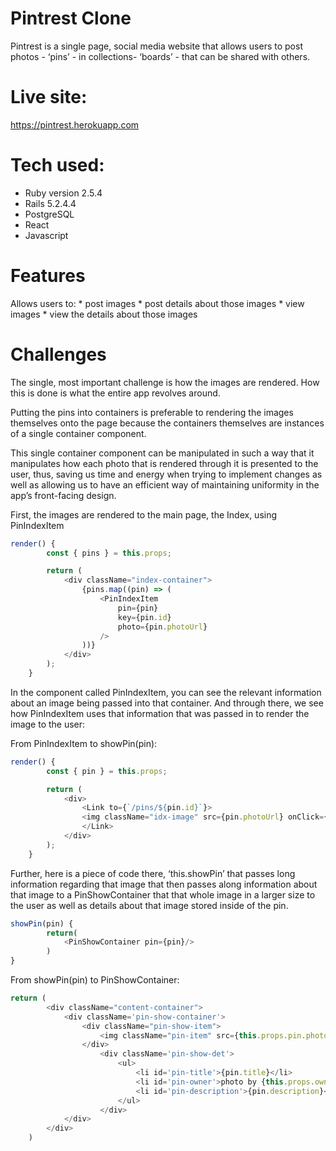 # Pintrest Clone

Pintrest is a single page, social media website that allows users to post photos - ‘pins’ - in collections- ‘boards’ - that can be shared with others. 

# Live site: 
https://pintrest.herokuapp.com

# Tech used:

* Ruby version 2.5.4
* Rails 5.2.4.4
* PostgreSQL
* React
* Javascript

# Features 
Allows users to:
	* post images
	* post details about those images
	* view images
	* view the details about those images
  
# Challenges

The single, most important challenge is how the images are rendered. How this is done is what the entire app revolves around.

Putting the pins into containers is preferable to rendering the images themselves onto the page because the containers themselves are instances of a single container component.

This single container component can be manipulated in such a way that it manipulates how each photo that is rendered through it is presented to the user, thus, saving us time and energy when trying to implement changes as well as allowing us to have an efficient way of maintaining uniformity in the app’s front-facing design.

First, the images are rendered to the main page, the Index, using PinIndexItem

```javascript
render() {
        const { pins } = this.props;

        return (
            <div className="index-container">
                {pins.map((pin) => (
                    <PinIndexItem
                        pin={pin}
                        key={pin.id}
                        photo={pin.photoUrl}
                    />
                ))}
            </div>
        );
    }
```

In the component called PinIndexItem, you can see the relevant information about an image being passed into that container. And through there, we see  how PinIndexItem uses that information that was passed in to render the image to the user:

From PinIndexItem to showPin(pin):

```javascript
render() {
        const { pin } = this.props;

        return (
            <div>
                <Link to={`/pins/${pin.id}`}>
                <img className="idx-image" src={pin.photoUrl} onClick={() => this.showPin(pin)}/>
                </Link>
            </div>
        );
    }
```

Further, here is a piece of code there, ‘this.showPin’ that passes long information regarding that image that then passes along information about that image to a PinShowContainer that that whole image in a larger size to the user as well as details about that image stored inside of the pin.

```javascript
showPin(pin) {
        return(
            <PinShowContainer pin={pin}/>
        )
}
```

From showPin(pin) to PinShowContainer:

```javascript
return (
        <div className="content-container">
            <div className='pin-show-container'>
                <div className="pin-show-item">
                    <img className="pin-item" src={this.props.pin.photoUrl} />
                </div>
                    <div className='pin-show-det'>
                        <ul>
                            <li id='pin-title'>{pin.title}</li>
                            <li id='pin-owner'>photo by {this.props.owner.username}</li>
                            <li id='pin-description'>{pin.description}</li>
                        </ul>
                    </div>
            </div>
        </div>
    )
```


